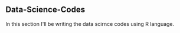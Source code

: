 ## Data-Science-Codes ##

In this section I'll be writing the data scirnce codes using R language.
    
 
